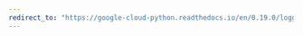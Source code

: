 ```yaml
---
redirect_to: "https://google-cloud-python.readthedocs.io/en/0.19.0/logging-transports-sync.html"
---
```

